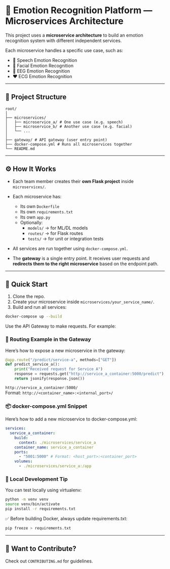 # 🧠 Emotion Recognition Platform — Microservices Architecture

This project uses a **microservice architecture** to build an emotion recognition system with different independent services.

Each microservice handles a specific use case, such as:

- 🎤 Speech Emotion Recognition
- 👤 Facial Emotion Recognition
- 🧠 EEG Emotion Recognition
- ❤️ ECG Emotion Recognition

---

## 🧱 Project Structure

```
root/
│
├── microservices/
│   ├── microservice_a/ # One use case (e.g. speech)
│   ├── microservice_b/ # Another use case (e.g. facial)
│   └── ...
│
├── gateway/ # API gateway (user entry point)
├── docker-compose.yml # Runs all microservices together
└── README.md
```

---

## ⚙️ How It Works

- Each team member creates their **own Flask project** inside `microservices/`.
- Each microservice has:

  - Its own `Dockerfile`
  - Its own `requirements.txt`
  - Its own `app.py`
  - Optionally:
    - `models/` → for ML/DL models
    - `routes/` → for Flask routes
    - `tests/` → for unit or integration tests

- All services are run together using `docker-compose.yml`.

- The **gateway** is a single entry point. It receives user requests and **redirects them to the right microservice** based on the endpoint path.

---

## 🚀 Quick Start

1. Clone the repo.
2. Create your microservice inside `microservices/your_service_name/`.
3. Build and run all services:

```bash
docker-compose up --build
```

Use the API Gateway to make requests. For example:

### 🔄 Routing Example in the Gateway

Here’s how to expose a new microservice in the gateway:

```python
@app.route("/predict/service-a", methods=["GET"])
def predict_service_a():
    print("Received request for Service A")
    response = requests.get("http://service_a_container:5000/predict")
    return jsonify(response.json())
```

`http://service_a_container:5000/`  
Format: `http://<container_name>:<internal_port>/`

### 📦 docker-compose.yml Snippet

Here’s how to add a new microservice to docker-compose.yml:

```yaml
services:
  service_a_container:
    build:
      context: ./microservices/service_a
    container_name: service_a_container
    ports:
      - "5001:5000" # Format: <host_port>:<container_port>
    volumes:
      - ./microservices/service_a:/app
```

### 🧪 Local Development Tip

You can test locally using virtualenv:

```bash
python -m venv venv
source venv/bin/activate
pip install -r requirements.txt
```

✅ Before building Docker, always update requirements.txt:

```bash
pip freeze > requirements.txt
```

---

## 🤝 Want to Contribute?

Check out `CONTRIBUTING.md` for guidelines.

